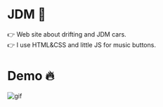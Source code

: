 # JDM 🚗

👉 Web site about drifting and JDM cars. <br>  👉 I use HTML&CSS and little JS for music buttons.


# Demo 🔥

![gif](https://media3.giphy.com/media/p9dqKEoI8N9CEDDHUI/giphy.gif)
